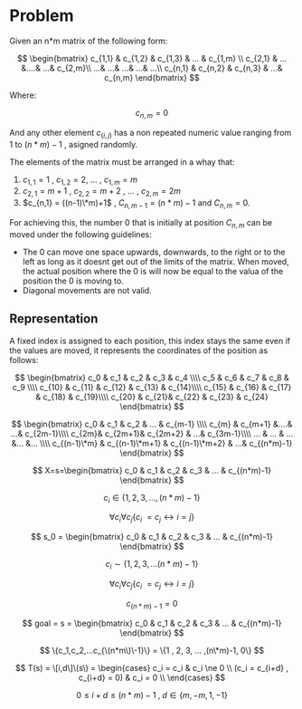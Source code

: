 # Problem
Given an n*m matrix of the following form:

$$
\begin{bmatrix} 
c_{1,1} & c_{1,2} & c_{1,3} & ... & c_{1,m} \\
c_{2,1} & ... &....& ...& c_{2,m}\\
...& ...& ...& ...& ...\\
c_{n,1} & c_{n,2} & c_{n,3} & ...& c_{n,m} 
\end{bmatrix}
$$

Where:

$$
c_{n,m} =0
$$

And any other element $c_(i,j)$ has a non repeated numeric value ranging from 1 to $(n*m)-1$ , asigned randomly.

The elements of the matrix must be arranged in a whay that: 

1. $c_{1,1} = 1$ , $c_{1,2} = 2$, ... , $c_{1,m} = m$
2. $c_{2,1} = m+1$ , $c_{2,2} = m+2$ , ... , $c_{2,m} = 2m$
3. $c_{n,1} = ((n-1)\*m)+1$ , $C_{n,m-1} = (n*m)-1$ and $C_{n,m} = 0$.

For achieving this, the number 0 that is initially at position $C_{n,m}$ can be moved under the following guidelines:

- The 0 can move one space upwards, downwards, to the right or to the left as long as it doesnt get out of the limits of the matrix. When moved, the actual position where the 0 is will now be equal to the valua of the position the 0 is moving to.
- Diagonal movements are not valid.

## Representation

A fixed index is assigned to each position, this index stays the same even if the values are moved, it represents the coordinates of the position as follows:

$$
\begin{bmatrix} 
c_0 & c_1 & c_2 & c_3 & c_4 \\\\
c_5 & c_6 & c_7 & c_8 & c_9 \\\\
c_{10} & c_{11} & c_{12} & c_{13} & c_{14}\\\\
c_{15} & c_{16} & c_{17} & c_{18} & c_{19}\\\\
c_{20} & c_{21}& c_{22} & c_{23} & c_{24} 
\end{bmatrix}
$$


$$
\begin{bmatrix} 
c_0 & c_1 & c_2 & ... & c_{m-1} \\\\
c_{m} & c_{m+1} &....& ...& c_{2m-1}\\\\
c_{2m}& c_{2m+1}& c_{2m+2} & ...& c_{3m-1}\\\\
... & ... & ... &... &... \\\\
c_{(n-1)\*m} & c_{(n-1)\*m+1} & c_{(n-1)\*m+2} & ...& c_{(n*m)-1} 
\end{bmatrix}
$$


$$
X=s=\begin{bmatrix} 
c_0 & c_1 & c_2 & c_3 & ... & c_{(n*m)-1}
\end{bmatrix}
$$

$$
c_i \in \{1 , 2, 3, ... ,(n*m)-1\}
$$

$$
\forall c_i \forall c_j \{c_i\ = c_j \leftrightarrow i=j\}
$$

$$
s_0 = \begin{bmatrix} 
c_0 & c_1 & c_2 & c_3 & ... & c_{(n*m)-1}
\end{bmatrix}
$$

$$
c_i \sim \{1 , 2, 3, ... (n*m)-1\}
$$

$$
\forall c_i \forall c_j \{c_i\ = c_j \leftrightarrow i=j\}
$$

$$
c_{(n*m)-1} =0
$$

$$
goal = s = \begin{bmatrix} 
c_0 & c_1 & c_2 & c_3 & ... & c_{(n*m)-1}
\end{bmatrix}
$$

$$
\{c_1,c_2,...c_{\(n*m\)\-1}\} = \{1 , 2, 3, ... ,(n\*m)-1, 0\}
$$

$$
T(s) = \[i,d\]\(s\) = \begin{cases}
c_i = c_i & c_i \ne 0 \\
(c_i = c_{i+d} , c_{i+d} = 0) & c_i = 0 \\
\end{cases}
$$

$$
0 \le i+d \le (n*m)-1 \; , \; d \in \{m,-m,1,-1\}
$$
